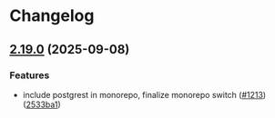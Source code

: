 # Changelog

## [2.19.0](https://github.com/supabase/supabase-py/compare/v2.18.1...v2.19.0) (2025-09-08)


### Features

* include postgrest in monorepo, finalize monorepo switch ([#1213](https://github.com/supabase/supabase-py/issues/1213)) ([2533ba1](https://github.com/supabase/supabase-py/commit/2533ba1f3b3f97f561ea7240c2c5ef8f9ee29ee0))
